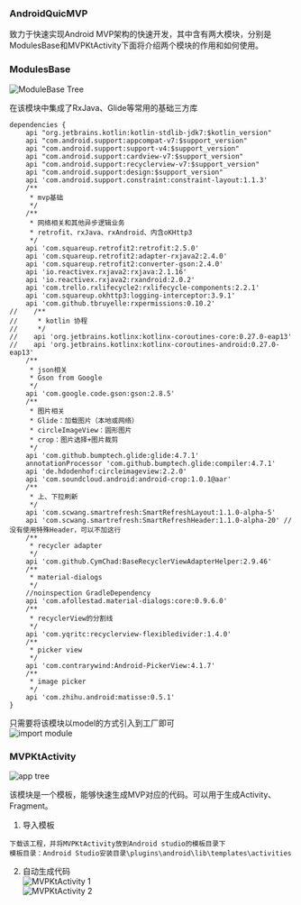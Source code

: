 ### AndroidQuicMVP  
致力于快速实现Android MVP架构的快速开发，其中含有两大模块，分别是ModulesBase和MVPKtActivity下面将介绍两个模块的作用和如何使用。  
### ModulesBase  
![ModuleBase Tree](http://git.snailpet.top/xiaoqinghong/AndroidQuickMVP/src/master/images/module_base_tree.png)  

在该模块中集成了RxJava、Glide等常用的基础三方库  
```
dependencies {
    api "org.jetbrains.kotlin:kotlin-stdlib-jdk7:$kotlin_version"
    api "com.android.support:appcompat-v7:$support_version"
    api "com.android.support:support-v4:$support_version"
    api "com.android.support:cardview-v7:$support_version"
    api "com.android.support:recyclerview-v7:$support_version"
    api "com.android.support:design:$support_version"
    api 'com.android.support.constraint:constraint-layout:1.1.3'
    /**
     * mvp基础
     */
    /**
     * 网络相关和其他异步逻辑业务
     * retrofit、rxJava、rxAndroid、内含oKHttp3
     */
    api 'com.squareup.retrofit2:retrofit:2.5.0'
    api 'com.squareup.retrofit2:adapter-rxjava2:2.4.0'
    api 'com.squareup.retrofit2:converter-gson:2.4.0'
    api 'io.reactivex.rxjava2:rxjava:2.1.16'
    api 'io.reactivex.rxjava2:rxandroid:2.0.2'
    api 'com.trello.rxlifecycle2:rxlifecycle-components:2.2.1'
    api 'com.squareup.okhttp3:logging-interceptor:3.9.1'
    api 'com.github.tbruyelle:rxpermissions:0.10.2'
//    /**
//     * kotlin 协程
//     */
//    api 'org.jetbrains.kotlinx:kotlinx-coroutines-core:0.27.0-eap13'
//    api 'org.jetbrains.kotlinx:kotlinx-coroutines-android:0.27.0-eap13'
    /**
     * json相关
     * Gson from Google
     */
    api 'com.google.code.gson:gson:2.8.5'
    /**
     * 图片相关
     * Glide：加载图片（本地或网络）
     * circleImageView：圆形图片
     * crop：图片选择+图片裁剪
     */
    api 'com.github.bumptech.glide:glide:4.7.1'
    annotationProcessor 'com.github.bumptech.glide:compiler:4.7.1'
    api 'de.hdodenhof:circleimageview:2.2.0'
    api 'com.soundcloud.android:android-crop:1.0.1@aar'
    /**
     * 上、下拉刷新
     */
    api 'com.scwang.smartrefresh:SmartRefreshLayout:1.1.0-alpha-5'
    api 'com.scwang.smartrefresh:SmartRefreshHeader:1.1.0-alpha-20' //没有使用特殊Header，可以不加这行
    /**
     * recycler adapter
     */
    api 'com.github.CymChad:BaseRecyclerViewAdapterHelper:2.9.46'
    /**
     * material-dialogs
     */
    //noinspection GradleDependency
    api 'com.afollestad.material-dialogs:core:0.9.6.0'
    /**
     * recyclerView的分割线
     */
    api 'com.yqritc:recyclerview-flexibledivider:1.4.0'
    /**
     * picker view
     */
    api 'com.contrarywind:Android-PickerView:4.1.7'
    /**
     * image picker
     */
    api 'com.zhihu.android:matisse:0.5.1'
}
```
只需要将该模块以model的方式引入到工厂即可  
![import module](http://git.snailpet.top/xiaoqinghong/AndroidQuickMVP/src/master/images/import_module_base_1.png)  
### MVPKtActivity  
![app tree](http://git.snailpet.top/xiaoqinghong/AndroidQuickMVP/src/master/images/app_tree.png)  

该模块是一个模板，能够快速生成MVP对应的代码。可以用于生成Activity、Fragment。  
1. 导入模板
```
下载该工程，并将MVPKtActivity放到Android studio的模板目录下
模板目录：Android Studio安装目录\plugins\android\lib\templates\activities
```
2. 自动生成代码  
![MVPKtActivity 1](http://git.snailpet.top/xiaoqinghong/AndroidQuickMVP/src/master/images/create_page_1.png)  
![MVPKtActivity 2](http://git.snailpet.top/xiaoqinghong/AndroidQuickMVP/src/master/images/create_page_2.png)
